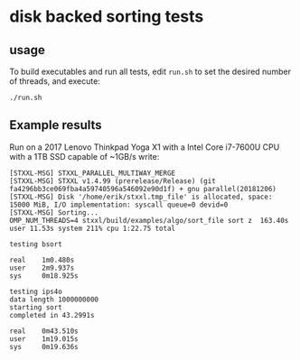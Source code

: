 # disk backed sorting tests

## usage

To build executables and run all tests, edit `run.sh` to set the desired number of threads, and execute:

```
./run.sh
```

## Example results

Run on a 2017 Lenovo Thinkpad Yoga X1 with a Intel Core i7-7600U CPU with a 1TB SSD capable of ~1GB/s write:

```
[STXXL-MSG] STXXL_PARALLEL_MULTIWAY_MERGE
[STXXL-MSG] STXXL v1.4.99 (prerelease/Release) (git fa4296bb3ce069fba4a59740596a546092e90d1f) + gnu parallel(20181206)
[STXXL-MSG] Disk '/home/erik/stxxl.tmp_file' is allocated, space: 15000 MiB, I/O implementation: syscall queue=0 devid=0
[STXXL-MSG] Sorting...
OMP_NUM_THREADS=4 stxxl/build/examples/algo/sort_file sort z  163.40s user 11.53s system 211% cpu 1:22.75 total

testing bsort

real    1m0.480s
user    2m9.937s
sys     0m18.925s

testing ips4o
data length 1000000000
starting sort
completed in 43.2991s

real    0m43.510s
user    1m19.015s
sys     0m19.636s
```
